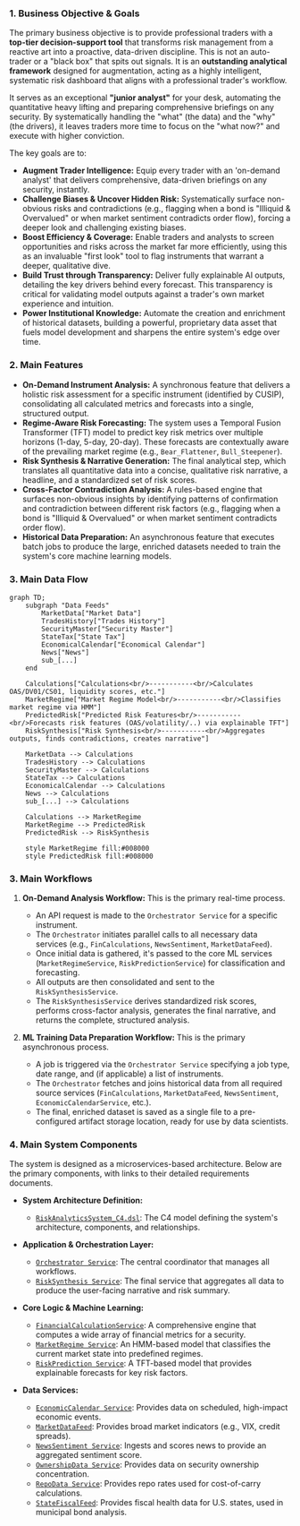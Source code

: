 ### **1. Business Objective & Goals**

The primary business objective is to provide professional traders with a **top-tier decision-support tool** that transforms risk management from a reactive art into a proactive, data-driven discipline. This is not an auto-trader or a "black box" that spits out signals. It is an **outstanding analytical framework** designed for augmentation, acting as a highly intelligent, systematic risk dashboard that aligns with a professional trader's workflow.

It serves as an exceptional **"junior analyst"** for your desk, automating the quantitative heavy lifting and preparing comprehensive briefings on any security. By systematically handling the "what" (the data) and the "why" (the drivers), it leaves traders more time to focus on the "what now?" and execute with higher conviction.

The key goals are to:

*   **Augment Trader Intelligence:** Equip every trader with an 'on-demand analyst' that delivers comprehensive, data-driven briefings on any security, instantly.
*   **Challenge Biases & Uncover Hidden Risk:** Systematically surface non-obvious risks and contradictions (e.g., flagging when a bond is "Illiquid & Overvalued" or when market sentiment contradicts order flow), forcing a deeper look and challenging existing biases.
*   **Boost Efficiency & Coverage:** Enable traders and analysts to screen opportunities and risks across the market far more efficiently, using this as an invaluable "first look" tool to flag instruments that warrant a deeper, qualitative dive.
*   **Build Trust through Transparency:** Deliver fully explainable AI outputs, detailing the key drivers behind every forecast. This transparency is critical for validating model outputs against a trader's own market experience and intuition.
*   **Power Institutional Knowledge:** Automate the creation and enrichment of historical datasets, building a powerful, proprietary data asset that fuels model development and sharpens the entire system's edge over time.

### **2. Main Features**

*   **On-Demand Instrument Analysis:** A synchronous feature that delivers a holistic risk assessment for a specific instrument (identified by CUSIP), consolidating all calculated metrics and forecasts into a single, structured output.
*   **Regime-Aware Risk Forecasting:** The system uses a Temporal Fusion Transformer (TFT) model to predict key risk metrics over multiple horizons (1-day, 5-day, 20-day). These forecasts are contextually aware of the prevailing market regime (e.g., `Bear_Flattener`, `Bull_Steepener`).
*   **Risk Synthesis & Narrative Generation:** The final analytical step, which translates all quantitative data into a concise, qualitative risk narrative, a headline, and a standardized set of risk scores.
*   **Cross-Factor Contradiction Analysis:** A rules-based engine that surfaces non-obvious insights by identifying patterns of confirmation and contradiction between different risk factors (e.g., flagging when a bond is "Illiquid & Overvalued" or when market sentiment contradicts order flow).
*   **Historical Data Preparation:** An asynchronous feature that executes batch jobs to produce the large, enriched datasets needed to train the system's core machine learning models.

### **3. Main Data Flow**

```mermaid
graph TD;
    subgraph "Data Feeds"
        MarketData["Market Data"]
        TradesHistory["Trades History"]
        SecurityMaster["Security Master"]
        StateTax["State Tax"]
        EconomicalCalendar["Economical Calendar"]
        News["News"]
        sub_[...]
    end

    Calculations["Calculations<br/>-----------<br/>Calculates OAS/DV01/CS01, liquidity scores, etc."]
    MarketRegime["Market Regime Model<br/>-----------<br/>Classifies market regime via HMM"]
    PredictedRisk["Predicted Risk Features<br/>-----------<br/>Forecasts risk features (OAS/volatility/..) via explainable TFT"]
    RiskSynthesis["Risk Synthesis<br/>-----------<br/>Aggregates outputs, finds contradictions, creates narrative"]

    MarketData --> Calculations
    TradesHistory --> Calculations
    SecurityMaster --> Calculations
    StateTax --> Calculations
    EconomicalCalendar --> Calculations
    News --> Calculations
    sub_[...] --> Calculations

    Calculations --> MarketRegime
    MarketRegime --> PredictedRisk
    PredictedRisk --> RiskSynthesis

    style MarketRegime fill:#008000
    style PredictedRisk fill:#008000
```

### **3. Main Workflows**

1.  **On-Demand Analysis Workflow:** This is the primary real-time process.

    *   An API request is made to the `Orchestrator Service` for a specific instrument.
    *   The `Orchestrator` initiates parallel calls to all necessary data services (e.g., `FinCalculations`, `NewsSentiment`, `MarketDataFeed`).
    *   Once initial data is gathered, it's passed to the core ML services (`MarketRegimeService`, `RiskPredictionService`) for classification and forecasting.
    *   All outputs are then consolidated and sent to the `RiskSynthesisService`.
    *   The `RiskSynthesisService` derives standardized risk scores, performs cross-factor analysis, generates the final narrative, and returns the complete, structured analysis.

2.  **ML Training Data Preparation Workflow:** This is the primary asynchronous process.
    *   A job is triggered via the `Orchestrator Service` specifying a job type, date range, and (if applicable) a list of instruments.
    *   The `Orchestrator` fetches and joins historical data from all required source services (`FinCalculations`, `MarketDataFeed`, `NewsSentiment`, `EconomicCalendarService`, etc.).
    *   The final, enriched dataset is saved as a single file to a pre-configured artifact storage location, ready for use by data scientists.

### **4. Main System Components**

The system is designed as a microservices-based architecture. Below are the primary components, with links to their detailed requirements documents.

*   **System Architecture Definition:**
    *   [`RiskAnalyticsSystem_C4.dsl`](./playground/risk-analytics-agent/ai_docs/1_architecture/RiskAnalyticsSystem_C4.dsl): The C4 model defining the system's architecture, components, and relationships.

*   **Application & Orchestration Layer:**
    *   [`Orchestrator Service`](./playground/risk-analytics-agent/ai_docs/4_application_layer/OrchestratorService.md): The central coordinator that manages all workflows.
    *   [`RiskSynthesis Service`](./playground/risk-analytics-agent/ai_docs/4_application_layer/RiskSynthesisService.md): The final service that aggregates all data to produce the user-facing narrative and risk summary.

*   **Core Logic & Machine Learning:**
    *   [`FinancialCalculationService`](./playground/risk-analytics-agent/ai_docs/3_core_logic/FinancialCalculationService.md): A comprehensive engine that computes a wide array of financial metrics for a security.
    *   [`MarketRegime Service`](./playground/risk-analytics-agent/ai_docs/3_core_logic/MarketRegimeService.md): An HMM-based model that classifies the current market state into predefined regimes.
    *   [`RiskPrediction Service`](./playground/risk-analytics-agent/ai_docs/3_core_logic/RiskPredictionService.md): A TFT-based model that provides explainable forecasts for key risk factors.

*   **Data Services:**
    *   [`EconomicCalendar Service`](./playground/risk-analytics-agent/ai_docs/2_data_services/EconomicCalendarService.md): Provides data on scheduled, high-impact economic events.
    *   [`MarketDataFeed`](./playground/risk-analytics-agent/ai_docs/2_data_services/MarketDataFeed.md): Provides broad market indicators (e.g., VIX, credit spreads).
    *   [`NewsSentiment Service`](./playground/risk-analytics-agent/ai_docs/2_data_services/NewsSentimentService.md): Ingests and scores news to provide an aggregated sentiment score.
    *   [`OwnershipData Service`](./playground/risk-analytics-agent/ai_docs/2_data_services/OwnershipDataService.md): Provides data on security ownership concentration.
    *   [`RepoData Service`](./playground/risk-analytics-agent/ai_docs/2_data_services/RepoDataService.md): Provides repo rates used for cost-of-carry calculations.
    *   [`StateFiscalFeed`](./playground/risk-analytics-agent/ai_docs/2_data_services/StateFiscalFeed.md): Provides fiscal health data for U.S. states, used in municipal bond analysis. 